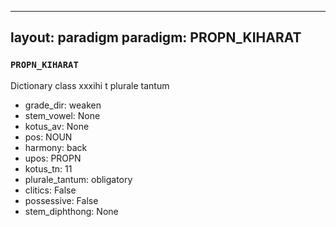 
---
layout: paradigm
paradigm: PROPN_KIHARAT
---
### ` PROPN_KIHARAT `

Dictionary class xxxihi t plurale tantum
* grade_dir: weaken
* stem_vowel: None
* kotus_av: None
* pos: NOUN
* harmony: back
* upos: PROPN
* kotus_tn: 11
* plurale_tantum: obligatory
* clitics: False
* possessive: False
* stem_diphthong: None
